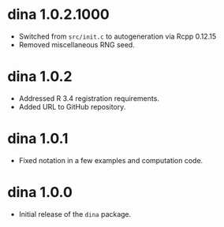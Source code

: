 # dina 1.0.2.1000

- Switched from `src/init.c` to autogeneration via Rcpp 0.12.15
- Removed miscellaneous RNG seed. 

# dina 1.0.2

- Addressed R 3.4 registration requirements.
- Added URL to GitHub repository.

# dina 1.0.1

- Fixed notation in a few examples and computation code.

# dina 1.0.0

- Initial release of the `dina` package.
